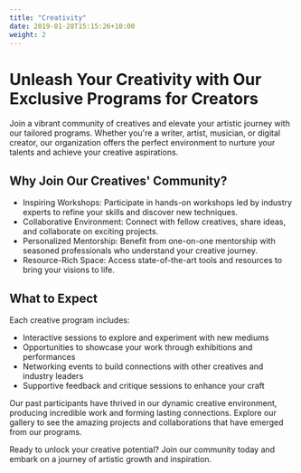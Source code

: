 ```yaml
---
title: "Creativity"
date: 2019-01-28T15:15:26+10:00
weight: 2
---
```

<!--  -->
# Unleash Your Creativity with Our Exclusive Programs for Creators

Join a vibrant community of creatives and elevate your artistic journey with our tailored programs. Whether you're a writer, artist, musician, or digital creator, our organization offers the perfect environment to nurture your talents and achieve your creative aspirations.

## Why Join Our Creatives' Community?

- Inspiring Workshops: Participate in hands-on workshops led by industry experts to refine your skills and discover new techniques.
- Collaborative Environment: Connect with fellow creatives, share ideas, and collaborate on exciting projects.
- Personalized Mentorship: Benefit from one-on-one mentorship with seasoned professionals who understand your creative journey.
- Resource-Rich Space: Access state-of-the-art tools and resources to bring your visions to life.

## What to Expect

Each creative program includes:

- Interactive sessions to explore and experiment with new mediums
- Opportunities to showcase your work through exhibitions and performances
- Networking events to build connections with other creatives and industry leaders
- Supportive feedback and critique sessions to enhance your craft

Our past participants have thrived in our dynamic creative environment, producing incredible work and forming lasting connections. Explore our gallery to see the amazing projects and collaborations that have emerged from our programs.

Ready to unlock your creative potential? Join our community today and embark on a journey of artistic growth and inspiration.